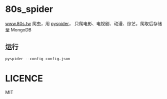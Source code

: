 # 80s_spider

www.80s.tw 爬虫，用 [pyspider](https://github.com/binux/pyspider)，
只爬电影、电视剧、动漫、综艺，爬取后存储至 MongoDB


## 运行

```
pyspider --config config.json
```


# LICENCE
MIT
